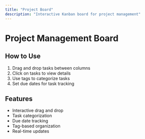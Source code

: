 ```yaml
---
title: "Project Board"
description: "Interactive Kanban board for project management"
---
```


# Project Management Board

<KanbanBoard data={kanbanData} />

## How to Use

1. Drag and drop tasks between columns
2. Click on tasks to view details
3. Use tags to categorize tasks
4. Set due dates for task tracking

## Features

- Interactive drag and drop
- Task categorization
- Due date tracking
- Tag-based organization
- Real-time updates 